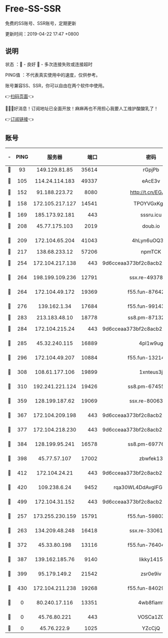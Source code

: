 # Free-SS-SSR

免费的SS账号、SSR账号，定期更新

更新时间：2019-04-22 17:47 +0800

## 说明

状态     ：🙂 - 良好 🙁 - 多次连接失败或连接超时

PING值   ：不代表真实使用中的速度，仅供参考。

账号兼容SS、SSR，你可以自由在两个软件中使用。

👉[扫码页面](https://liesauer.github.io/Free-SS-SSR/)👈

🎉🎉🎉好消息！订阅地址已全面开放！麻麻再也不用担心我要人工维护酸酸乳了！

👉[订阅链接](https://www.liesauer.net/yogurt/subscribe?ACCESS_TOKEN=DAYxR3mMaZAsaqUb)👈

## 账号

|-|PING|服务器|端口|密码|加密方式|区域|
|:----:|:----:|:-----:|-----:|:----:|:----:|:----:|
|🙂|93|149.129.81.85|35614|rGpjPb|rc4-md5|CN|
|🙂|105|114.24.114.183|49337|eAcE3v|chacha20-ietf|TW|
|🙂|152|91.188.223.72|8080|http://t.cn/EGJIyrl|rc4-md5|RU|
|🙂|158|172.105.217.127|14541|TPOYVGxKglpi|aes-256-cfb|JP|
|🙂|169|185.173.92.181|443|sssru.icu|rc4-md5|RU|
|🙂|208|45.77.175.103|2019|doub.io|aes-128-ctr|SG|
|🙂|209|172.104.65.204|41043|4hLyn6uOQ3hU|aes-256-cfb|JP|
|🙂|217|138.68.233.12|57206|npmTCK|rc4-md5|US|
|🙂|254|172.104.217.138|443|9d6cceaa373bf2c8acb22e60b6a58be6|aes-256-cfb|US|
|🙂|264|198.199.109.236|12791|ssx.re-49378224|aes-256-cfb|US|
|🙂|264|172.104.49.172|19369|f55.fun-87642151|aes-256-cfb|SG|
|🙂|276|139.162.1.34|17684|f55.fun-99143275|aes-256-cfb|SG|
|🙂|283|213.183.48.10|18778|ss8.pm-87132354|rc4-md5|RU|
|🙂|284|172.104.215.24|443|9d6cceaa373bf2c8acb22e60b6a58be6|aes-256-cfb|US|
|🙂|285|45.32.240.115|16889|4pl1w9ug|aes-256-cfb|AU|
|🙂|296|172.104.49.207|10884|f55.fun-13214951|aes-256-cfb|SG|
|🙂|308|108.61.177.106|19899|1xnteus3j|aes-256-cfb|FR|
|🙂|310|192.241.221.124|19426|ss8.pm-67455656|aes-256-cfb|US|
|🙂|359|128.199.187.62|19069|ssx.re-80063922|aes-256-cfb|SG|
|🙂|367|172.104.209.198|443|9d6cceaa373bf2c8acb22e60b6a58be6|aes-256-cfb|US|
|🙂|377|172.104.218.230|443|9d6cceaa373bf2c8acb22e60b6a58be6|aes-256-cfb|US|
|🙂|384|128.199.95.241|16578|ss8.pm-69776510|aes-256-cfb|SG|
|🙂|398|45.77.57.107|17002|zbwfek13|aes-256-cfb|GB|
|🙂|412|172.104.24.21|443|9d6cceaa373bf2c8acb22e60b6a58be6|aes-256-cfb|US|
|🙂|420|109.238.6.24|9452|rqa30WL4DdAvgIFG6Fs3znzTa|aes-256-cfb|FR|
|🙂|499|172.104.31.152|443|9d6cceaa373bf2c8acb22e60b6a58be6|aes-256-cfb|US|
|🙂|257|173.255.230.159|15791|f55.fun-59803167|aes-256-cfb|US|
|🙂|263|134.209.48.248|16418|ssx.re-33061012|aes-256-cfb|US|
|🙂|372|45.33.80.198|13116|f55.fun-76404127|aes-256-cfb|US|
|🙂|387|139.162.185.76|9140|likky1415|aes-256-cfb|DE|
|🙂|399|95.179.149.2|21542|zsr0e9iv|aes-256-cfb|NL|
|🙂|430|172.104.211.238|19268|f55.fun-84029225|aes-256-cfb|US|
|🙁|0|80.240.17.116|13351|4wb8fiamf|aes-256-cfb|DE|
|🙁|0|45.76.80.221|443|VOSCa1ZG|aes-256-cfb|DE|
|🙁|0|45.76.222.9|1025|YZcCjQ|rc4-md5|JP|
